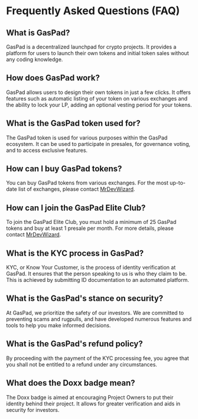 # Frequently Asked Questions (FAQ)

## What is GasPad?

GasPad is a decentralized launchpad for crypto projects. It provides a platform for users to launch their own tokens and initial token sales without any coding knowledge. 

## How does GasPad work?

GasPad allows users to design their own tokens in just a few clicks. It offers features such as automatic listing of your token on various exchanges and the ability to lock your LP, adding an optional vesting period for your tokens.

## What is the GasPad token used for?

The GasPad token is used for various purposes within the GasPad ecosystem. It can be used to participate in presales, for governance voting, and to access exclusive features.

## How can I buy GasPad tokens?

You can buy GasPad tokens from various exchanges. For the most up-to-date list of exchanges, please contact [MrDevWizard](https://t.me/MrDevWizard).

## How can I join the GasPad Elite Club?

To join the GasPad Elite Club, you must hold a minimum of 25 GasPad tokens and buy at least 1 presale per month. For more details, please contact [MrDevWizard](https://t.me/MrDevWizard).

## What is the KYC process in GasPad?

KYC, or Know Your Customer, is the process of identity verification at GasPad. It ensures that the person speaking to us is who they claim to be. This is achieved by submitting ID documentation to an automated platform.

## What is the GasPad's stance on security?

At GasPad, we prioritize the safety of our investors. We are committed to preventing scams and rugpulls, and have developed numerous features and tools to help you make informed decisions.

## What is the GasPad's refund policy?

By proceeding with the payment of the KYC processing fee, you agree that you shall not be entitled to a refund under any circumstances. 

## What does the Doxx badge mean?

The Doxx badge is aimed at encouraging Project Owners to put their identity behind their project. It allows for greater verification and aids in security for investors.


